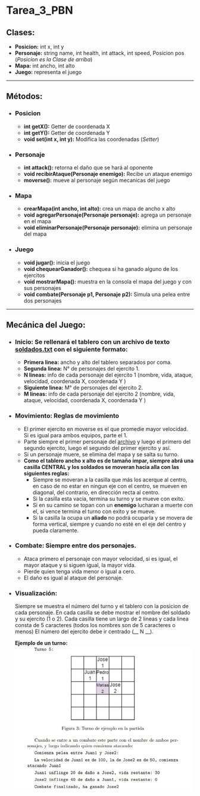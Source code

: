 # **Tarea_3_PBN**

## **Clases:**

- **Posicion:** int x, int y
- **Personaje:** string name, int health, int attack, int speed, Posicion pos (*Posicion es la Clase de arriba*)
- **Mapa:** int ancho, int alto
- **Juego:** representa el juego

---

## **Métodos:**

- ### **Posicion**

    - **int getX():** Getter de coordenada X
    - **int getY():** Getter de coordenada Y
    - **void set(int x, int y):** Modifica las coordenadas (*Setter*)

- ### **Personaje**

    - **int attack():** retorna el daño que se hará al oponente
    - **void recibirAtaque(Personaje enemigo):** Recibe un ataque enemigo
    - **moverse():** mueve al personaje según mecanicas del juego

- ### **Mapa**

    - **crearMapa(int ancho, int alto):** crea un mapa de ancho x alto
    - **void agregarPersonaje(Personaje personaje):** agrega un personaje en el mapa
    - **void eliminarPersonaje(Personaje personaje):** elimina un personaje del mapa

- ### **Juego**

    - **void jugar():** inicia el juego
    - **void chequearGanador():** chequea si ha ganado alguno de los ejercitos
    - **void mostrarMapa():** muestra en la consola el mapa del juego y con sus personajes
    - **void combate(Personaje p1, Personaje p2):** Simula una pelea entre dos personajes

---

## **Mecánica del Juego:**

- ### **Inicio:** Se rellenará el tablero con un archivo de texto [soldados.txt](soldados.txt) con el siguiente formato:

    - **Primera linea:** ancho y alto del tablero separados por coma.
    - **Segunda linea:** N° de personajes del ejercito 1.
    - **N lineas:** info de cada personaje del ejercito 1 (nombre, vida, ataque, velocidad, coordenada X, coordenada Y )
    - **Siguiente linea:** M° de personajes del ejercito 2.
    - **M lineas:** info de cada personaje del ejercito 2 (nombre, vida, ataque, velocidad, coordenada X, coordenada Y )


- ### **Movimiento:** Reglas de movimiento

    - El primer ejercito en moverse es el que promedie mayor velocidad. Si es igual para ambos equipos, parte el 1.
    - Parte siempre el primer personaje del [archivo](soldados.txt) y luego el primero del segundo ejercito, luego el segundo del primer ejercito y así.
    - Si un personaje muere, se elimina del mapa y se salta su turno.
    - **Como el tablero ancho x alto es de tamaño impar, siempre abrá una casilla CENTRAL y los soldados se moveran hacia alla con las siguientes reglas:**
        - Siempre se moveran a la casilla que más los acerque al centro, en caso de no estar en ningun eje con el centro, se mueven en diagonal, del contrario, en dirección recta al centro.
        - Si la casilla esta vacia, termina su turno y se mueve con exito.
        - Si en su camino se topan con un **enemigo** lucharan a muerte con el, si vence termina el turno con exito y se mueve.
        - Si la casilla la ocupa un **aliado** no podrá ocuparla y se movera de forma vertical, siempre y cuando no esté en el eje del centro y pueda claramente.
    
- ### **Combate:** Siempre entre dos personajes.

    - Ataca primero el personaje con mayor velocidad, si es igual, el mayor ataque y si siguen igual, la mayor vida.
    - Pierde quien tenga vida menor o igual a cero.
    - El daño es igual al ataque del personaje.

- ### **Visualización:** 
    Siempre se muestra el número del turno y el tablero con la posicion de cada personaje. En cada casilla se debe mostrar el nombre del soldado y su ejercito (1 o 2). Cada casilla tiene un largo de 2 lineas y cada linea consta de 5 caracteres (todos los nombres son de 5 caracteres o menos) El número del ejercito debe ir centrado (__ N __).

    **Ejemplo de un turno:**
    ![](Ejemplo.jpg)